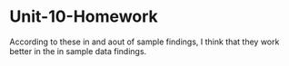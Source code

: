 # Unit-10-Homework

According to these in and aout of sample findings, I think that they work better in the in sample data findings.
